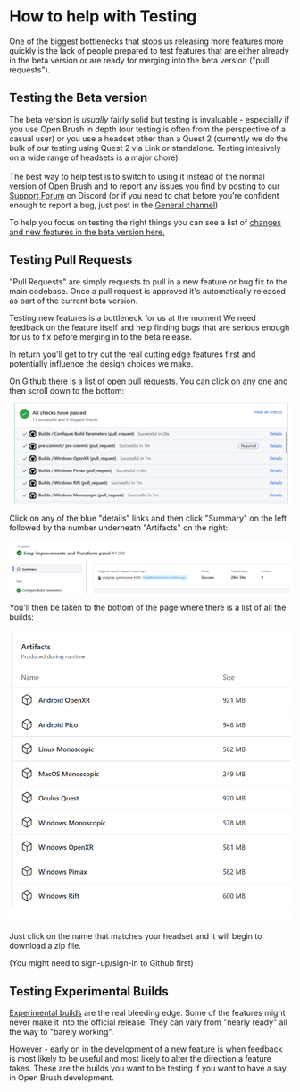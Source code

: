 # How to help with Testing

One of the biggest bottlenecks that stops us releasing more features more quickly is the lack of people prepared to test features that are either already in the beta version or are ready for merging into the beta version ("pull requests").

## Testing the Beta version

The beta version is _usually_ fairly solid but testing is invaluable - especially if you use Open Brush in depth (our testing is often from the perspective of a casual user) or you use a headset other than a Quest 2 (currently we do the bulk of our testing using Quest 2 via Link or standalone. Testing intesively on a wide range of headsets is a major chore).\
\
The best way to help test is to switch to using it instead of the normal version of Open Brush and to report any issues you find by posting to our [Support Forum](https://discord.com/channels/783806589991780412/1019733473797341225) on Discord (or if you need to chat before you're confident enough to report a bug, just post in the [General channel](https://discord.com/channels/783806589991780412/783806589991780415))

To help you focus on testing the right things you can see a list of [changes and new features in the beta version here.](../automatic-release-notes/automatic-changelog.md)&#x20;

## Testing Pull Requests

"Pull Requests" are simply requests to pull in a new feature or bug fix to the main codebase. Once a pull request is approved it's automatically released as part of the current beta version.

Testing new features is a bottleneck for us at the moment We need feedback on the feature itself and help finding bugs that are serious enough for us to fix before merging in to the beta release.

In return you'll get to try out the real cutting edge features first and potentially influence the design choices we make.

On Github there is a list of [open pull requests](https://github.com/icosa-gallery/open-brush/pulls?q=is%3Apr+is%3Aopen+-is%3Adraft+). You can click on any one and then scroll down to the bottom:

![](<../.gitbook/assets/image (3) (1).png>)

Click on any of the blue "details" links and then click "Summary" on the left followed by the number underneath "Artifacts" on the right:

![](<../.gitbook/assets/image (2) (7).png>)

You'll then be taken to the bottom of the page where there is a list of all the builds:

![](<../.gitbook/assets/image (8) (1).png>)

Just click on the name that matches your headset and it will begin to download a zip file.

(You might need to sign-up/sign-in to Github first)

## Testing Experimental Builds

[Experimental builds](../alternate-and-experimental-builds/#beta-release) are the real bleeding edge. Some of the features might never make it into the official release. They can vary from "nearly ready" all the way to "barely working".

However - early on in the development of a new feature is when feedback is most likely to be useful and most likely to alter the direction a feature takes. These are the builds you want to be testing if you want to have a say in Open Brush development.

